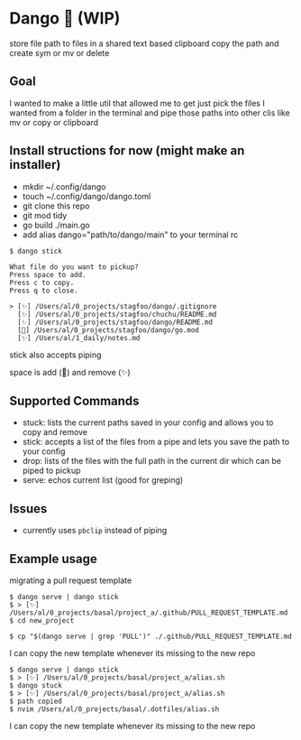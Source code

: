 # Dango 🍡 (WIP)

store file path to files in a shared text based clipboard
copy the path and create sym or mv or delete

## Goal

I wanted to make a little util that allowed me to get just pick the files I wanted from a folder in the terminal and pipe those paths into other clis like mv or copy or clipboard

## Install structions for now (might make an installer)


- mkdir ~/.config/dango
- touch ~/.config/dango/dango.toml
- git clone this repo
- git mod tidy
- go build ./main.go
- add alias dango="path/to/dango/main" to your terminal rc


```
$ dango stick

What file do you want to pickup?
Press space to add.
Press c to copy.
Press q to close.

> [✨] /Users/al/0_projects/stagfoo/dango/.gitignore
  [✨] /Users/al/0_projects/stagfoo/chuchu/README.md
  [✨] /Users/al/0_projects/stagfoo/dango/README.md
  [🍡] /Users/al/0_projects/stagfoo/dango/go.mod
  [✨] /Users/al/1_daily/notes.md

```
stick also accepts piping

space is add (🍡) and remove (✨)

## Supported Commands

- stuck: lists the current paths saved in your config and allows you to copy and remove
- stick: accepts a list of the files from a pipe and lets you save the path to your config
- drop: lists of the files with the full path in the current dir which can be piped to pickup
- serve: echos current list (good for greping)


## Issues
- currently uses `pbclip` instead of piping


## Example usage

migrating a pull request template

```
$ dango serve | dango stick
$ > [✨] /Users/al/0_projects/basal/project_a/.github/PULL_REQUEST_TEMPLATE.md
$ cd new_project

$ cp "$(dango serve | grep 'PULL')" ./.github/PULL_REQUEST_TEMPLATE.md
```
I can copy the new template whenever its missing to the new repo

```
$ dango serve | dango stick
$ > [✨] /Users/al/0_projects/basal/project_a/alias.sh
$ dango stuck
$ > [✨] /Users/al/0_projects/basal/project_a/alias.sh
$ path copied
$ nvim /Users/al/0_projects/basal/.dotfiles/alias.sh
```
I can copy the new template whenever its missing to the new repo
